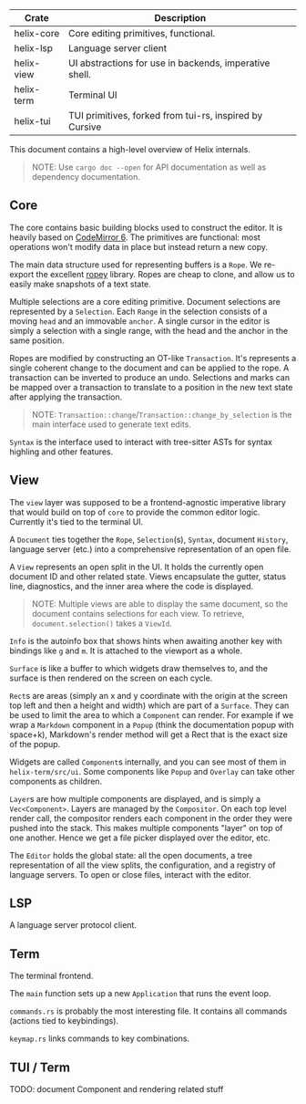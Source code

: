 
| Crate        | Description                                             |
| -----------  | -----------                                             |
| helix-core   | Core editing primitives, functional.                    |
| helix-lsp    | Language server client                                  |
| helix-view   | UI abstractions for use in backends, imperative shell.  |
| helix-term   | Terminal UI                                             |
| helix-tui    | TUI primitives, forked from tui-rs, inspired by Cursive |


This document contains a high-level overview of Helix internals.

> NOTE: Use `cargo doc --open` for API documentation as well as dependency
> documentation.

## Core

The core contains basic building blocks used to construct the editor. It is
heavily based on [CodeMirror 6](https://codemirror.net/6/docs/). The primitives
are functional: most operations won't modify data in place but instead return
a new copy.

The main data structure used for representing buffers is a `Rope`. We re-export
the excellent [ropey](https://github.com/cessen/ropey) library. Ropes are cheap
to clone, and allow us to easily make snapshots of a text state.

Multiple selections are a core editing primitive. Document selections are
represented by a `Selection`. Each `Range` in the selection consists of a moving
`head` and an immovable `anchor`. A single cursor in the editor is simply
a selection with a single range, with the head and the anchor in the same
position.

Ropes are modified by constructing an OT-like `Transaction`. It's represents
a single coherent change to the document and can be applied to the rope.
A transaction can be inverted to produce an undo. Selections and marks can be
mapped over a transaction to translate to a position in the new text state after
applying the transaction.

> NOTE: `Transaction::change`/`Transaction::change_by_selection` is the main
> interface used to generate text edits.

`Syntax` is the interface used to interact with tree-sitter ASTs for syntax
highling and other features.

## View

The `view` layer was supposed to be a frontend-agnostic imperative library that
would build on top of `core` to provide the common editor logic. Currently it's
tied to the terminal UI.

A `Document` ties together the `Rope`, `Selection`(s), `Syntax`, document
`History`, language server (etc.) into a comprehensive representation of an open
file.

A `View` represents an open split in the UI. It holds the currently open
document ID and other related state. Views encapsulate the gutter, status line,
diagnostics, and the inner area where the code is displayed.

> NOTE: Multiple views are able to display the same document, so the document
> contains selections for each view. To retrieve, `document.selection()` takes
> a `ViewId`.

`Info` is the autoinfo box that shows hints when awaiting another key with bindings
like `g` and `m`. It is attached to the viewport as a whole.

`Surface` is like a buffer to which widgets draw themselves to, and the
surface is then rendered on the screen on each cycle.

`Rect`s are areas (simply an x and y coordinate with the origin at the
screen top left and then a height and width) which are part of a
`Surface`. They can be used to limit the area to which a `Component` can
render. For example if we wrap a `Markdown` component in a `Popup`
(think the documentation popup with space+k), Markdown's render method
will get a Rect that is the exact size of the popup.

Widgets are called `Component`s internally, and you can see most of them
in `helix-term/src/ui`. Some components like `Popup` and `Overlay` can take
other components as children.

`Layer`s are how multiple components are displayed, and is simply a
`Vec<Component>`. Layers are managed by the `Compositor`. On each top
level render call, the compositor renders each component in the order
they were pushed into the stack. This makes multiple components "layer"
on top of one another. Hence we get a file picker displayed over the
editor, etc.

The `Editor` holds the global state: all the open documents, a tree
representation of all the view splits, the configuration, and a registry of 
language servers. To open or close files, interact with the editor.

## LSP

A language server protocol client.

## Term

The terminal frontend.

The `main` function sets up a new `Application` that runs the event loop.

`commands.rs` is probably the most interesting file. It contains all commands
(actions tied to keybindings). 

`keymap.rs` links commands to key combinations.


## TUI / Term

TODO: document Component and rendering related stuff
